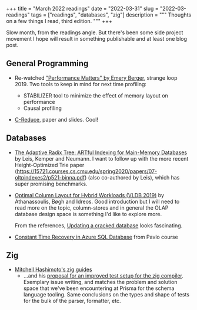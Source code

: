 +++
title = "March 2022 readings"
date = "2022-03-31"
slug = "2022-03-readings"
tags = ["readings", "databases", "zig"]
description = """
Thoughts on a few things I read, third edition.
"""
+++

Slow month, from the readings angle. But there's been some side project
movement I hope will result in something publishable and at least one blog
post.

## General Programming

- Re-watched ["Performance Matters" by Emery Berger](https://github.com/prisma/prisma/issues/12351), strange loop 2019. Two tools to keep in mind for next time profiling:

  + STABILIZER tool to minimize the effect of memory layout on performance
  + Causal profiling

- [C-Reduce](http://embed.cs.utah.edu/creduce/), paper and slides. Cool!

## Databases

- [The Adaptive Radix Tree: ARTful Indexing for Main-Memory Databases](https://db.in.tum.de/~leis/papers/ART.pdf) by Leis, Kemper and Neumann.
    I want to follow up with the more recent Height-Optimized Trie paper
    (https://15721.courses.cs.cmu.edu/spring2020/papers/07-oltpindexes2/p521-binna.pdf)
    (also co-authored by Leis), which has super promising benchmarks.
- [Optimal Column Layout for Hybrid Workloads (VLDB 2019)](https://15721.courses.cs.cmu.edu/spring2020/papers/08-storage/p2393-athanassoulis.pdf) by Athanassoulis, Bøgh and Idreos.
    Good introduction but I will need to read more on the topic, column-stores
    and in general the OLAP database design space is something I'd like to
    explore more.

    From the references, [Updating a cracked database](https://stratos.seas.harvard.edu/files/IKM_SIGMOD07.pdf) looks fascinating.
- [Constant Time Recovery in Azure SQL Database](https://15721.courses.cs.cmu.edu/spring2020/papers/10-recovery/p2143-antonopoulos.pdf) from Pavlo course

## Zig

- [Mitchell Hashimoto's zig guides](https://mitchellh.com/zig)
    - ...and his [proposal for an improved test setup for the zig
      compiler](https://github.com/ziglang/zig/issues/11288). Exemplary issue
      writing, and matches the problem and solution space that we've been
      encountering at Prisma for the schema language tooling. Same conclusions
      on the types and shape of tests for the bulk of the parser, formatter, etc.
